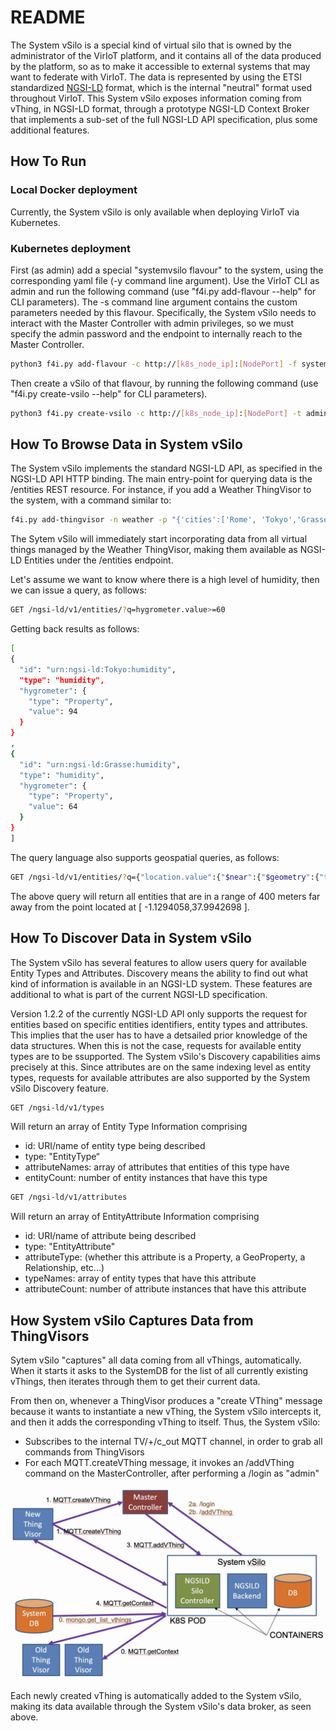 # README

The System vSilo is a special kind of virtual silo that is owned by the administrator of the VirIoT platform, and it contains all of the data produced by the platform, so as to make it accessible to external systems that may want to federate with VirIoT. The data is represented by using the ETSI standardized [NGSI-LD](https://www.etsi.org/deliver/etsi_gs/CIM/001_099/009/01.02.02_60/gs_CIM009v010202p.pdf) format, which is the internal "neutral" format used throughout VirIoT.
This System vSilo exposes information coming from vThing, in NGSI-LD format, through a prototype NGSI-LD Context Broker that implements a sub-set of the full NGSI-LD API specification, plus some additional features.

## How To Run

### Local Docker deployment

Currently, the System vSilo is only available when deploying VirIoT via Kubernetes.

### Kubernetes deployment

First (as admin) add a special "systemvsilo flavour" to the system, using the corresponding yaml file (-y command line argument). Use the VirIoT CLI as admin and run the following command (use "f4i.py add-flavour --help" for CLI parameters). The -s command line argument contains the custom parameters needed by this flavour. Specifically, the System vSilo needs to interact with the Master Controller with admin privileges, so we must specify the admin password and the endpoint to internally reach to the Master Controller.

```bash  
python3 f4i.py add-flavour -c http://[k8s_node_ip]:[NodePort] -f systemvsilo-f -d "System vSilo" -s '{"flavourtype":"systemvsilo", "adminpassword":"yourAdminPassword", "controllerurl":"http://f4i-master-controller-svc:8090"}' -y "../yaml/flavours-systemvsilo.yaml"
```
Then create a vSilo of that flavour, by running the following command (use "f4i.py create-vsilo --help" for CLI parameters).

```bash
python3 f4i.py create-vsilo -c http://[k8s_node_ip]:[NodePort] -t admin -f systemvsilo-f -s SystemSilo1
```


## How To Browse Data in System vSilo
The System vSilo implements the standard NGSI-LD API, as specified in the NGSI-LD API HTTP binding.
The main entry-point for querying data is the /entities REST resource.
For instance, if you add a Weather ThingVisor to the system, with a command similar to:

```bash
f4i.py add-thingvisor -n weather -p "{'cities':['Rome', 'Tokyo','Grasse','Heidelberg'], 'rate':60}" -d "Weather ThingVisor"
```

The Sytem vSilo will immediately start incorporating data from all virtual things managed by the Weather ThingVisor, making them available as NGSI-LD Entities under the /entities endpoint.

Let's assume we want to know where there is a high level of humidity, then we can issue a query, as follows:

```bash
GET /ngsi-ld/v1/entities/?q=hygrometer.value>=60
```

Getting back results as follows:

```bash
[
{
  "id": "urn:ngsi-ld:Tokyo:humidity",
  "type": "humidity",
  "hygrometer": {
    "type": "Property",
    "value": 94
  }
}
,
{
  "id": "urn:ngsi-ld:Grasse:humidity",
  "type": "humidity",
  "hygrometer": {
    "type": "Property",
    "value": 64
  }
}
]
```

The query language also supports geospatial queries, as follows:

```bash
GET /ngsi-ld/v1/entities/?q={"location.value":{"$near":{"$geometry":{"type":"Point","coordinates": [ -1.1294058,37.9942698 ] },"$maxDistance":400}}}
```

The above query will return all entities that are in a range of 400 meters far away from the point located at [ -1.1294058,37.9942698 ].


## How To Discover Data in System vSilo
The System vSilo has several features to allow users query for available Entity Types and Attributes.
Discovery means the ability to find out what kind of information is available in an NGSI-LD system. These features are additional to what is part of the current NGSI-LD specification.

Version 1.2.2 of the currently NGSI-LD API only supports the request for entities based on specific entities identifiers, entity types and attributes. This implies that the user has to have a detsailed prior knowledge of the data structures.
When this is not the case, requests for available entity types are to be ssupported.
The System vSilo's Discovery capabilities aims precisely at this.
Since attributes are on the same indexing level as entity types, requests for available attributes are also supported by the System vSilo Discovery feature.

```bash
GET /ngsi-ld/v1/types
```

Will return an array of Entity Type Information comprising
* id: URI/name of entity type being described
* type: "EntityType“
* attributeNames: array of attributes that entities of this type have
* entityCount: number of entity instances that have this type

```bash
GET /ngsi-ld/v1/attributes
```

Will return an array of EntityAttribute Information comprising
* id: URI/name of attribute being described
* type: "EntityAttribute"
* attributeType: (whether this attribute is a Property, a GeoProperty, a Relationship, etc...)
* typeNames: array of entity types that have this attribute
* attributeCount: number of attribute instances that have this attribute


## How System vSilo Captures Data from ThingVisors
Sytem vSilo "captures" all data coming from all vThings, automatically. When it starts it asks to the SystemDB for the list of all currently existing vThings, then iterates through them to get their current data.

From then on, whenever a ThingVisor produces a "create VThing" message because it wants to instantiate a new vThing, the System vSilo intercepts it, and then it adds the corresponding vThing to itself. Thus, the System vSilo:
*  Subscribes to the internal TV/+/c_out MQTT channel, in order to grab all commands from ThingVisors
*  For each MQTT.createVThing message, it invokes an /addVThing command on the MasterController, after performing a /login as "admin"

![System vSilo architecture](vsilo_architecture.jpg)

Each newly created vThing is automatically added to the System vSilo, making its data available through the System vSilo's data broker, as seen above.

